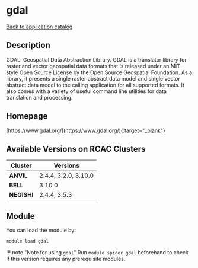 # gdal

[Back to application catalog](../app_catalog.md)

## Description

GDAL: Geospatial Data Abstraction Library.  GDAL is a translator library for raster and vector geospatial data formats that is released under an MIT style Open Source License by the Open Source Geospatial Foundation. As a library, it presents a single raster abstract data model and single vector abstract data model to the calling application for all supported formats. It also comes with a variety of useful command line utilities for data translation and processing.

## Homepage

[https://www.gdal.org/](https://www.gdal.org/){:target="_blank"}

## Available Versions on RCAC Clusters

|Cluster|Versions|
|---|---|
**ANVIL**|2.4.4, 3.2.0, 3.10.0
**BELL**|3.10.0
**NEGISHI**|2.4.4, 3.5.3

## Module

You can load the module by:

```bash
module load gdal
```

!!! note "Note for using `gdal`"
    Run `module spider gdal` beforehand to check if this version requires any prerequisite modules.
